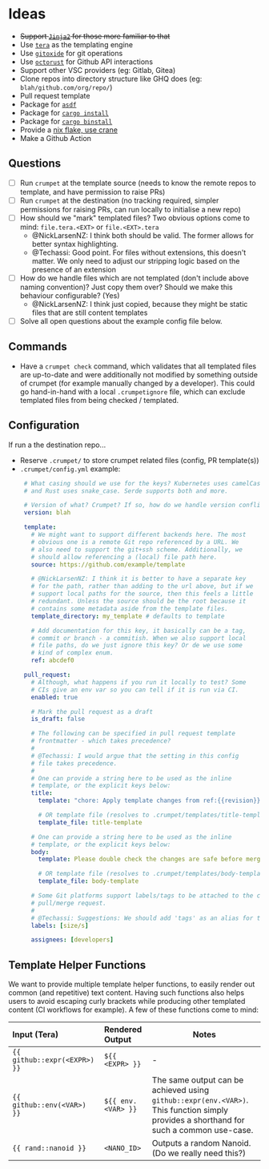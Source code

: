 # Ideas

- ~~Support [`Jinja2`](https://docs.rs/minijinja/latest/minijinja/) for those more familiar to that~~
- Use [`tera`](https://github.com/Keats/tera) as the templating engine
- Use [`gitoxide`](https://github.com/Byron/gitoxide) for git operations
- Use [`octorust`](https://docs.rs/octorust/latest/octorust/) for Github API interactions
- Support other VSC providers (eg: Gitlab, Gitea)
- Clone repos into directory structure like GHQ does (eg: `blah/github.com/org/repo/`)
- Pull request template
- Package for [`asdf`](https://asdf-vm.com/plugins/create.html)
- Package for [`cargo install`](https://doc.rust-lang.org/cargo/reference/publishing.html)
- Package for [`cargo binstall`](https://github.com/cargo-bins/cargo-binstall)
- Provide a [nix flake, use crane](https://fasterthanli.me/series/building-a-rust-service-with-nix/part-11#building-catscii-with-nix-build)
- Make a Github Action

## Questions

- [ ] Run `crumpet` at the template source (needs to know the remote repos to template, and have permission to raise PRs)
- [ ] Run `crumpet` at the destination (no tracking required, simpler permissions for raising PRs, can run locally to initialise a new repo)
- [ ] How should we "mark" templated files? Two obvious options come to mind: `file.tera.<EXT>` or `file.<EXT>.tera`
  - @NickLarsenNZ: I think both should be valid. The former allows for better syntax highlighting.
  - @Techassi: Good point. For files without extensions, this doesn't matter. We only need to adjust our stripping logic based on the presence of an extension
- [ ] How do we handle files which are not templated (don't include above naming convention)? Just copy them over? Should
      we make this behaviour configurable? (Yes)
  - @NickLarsenNZ: I think just copied, because they might be static files that are still content templates
- [ ] Solve all open questions about the example config file below.

## Commands

- Have a `crumpet check` command, which validates that all templated files are up-to-date and were additionally not
  modified by something outside of crumpet (for example manually changed by a developer). This could go hand-in-hand
  with a local `.crumpetignore` file, which can exclude templated files from being checked / templated.

## Configuration

If run a the destination repo...

- Reserve `.crumpet/` to store crumpet related files (config, PR template(s))
- `.crumpet/config.yml` example:
   ```yaml
    # What casing should we use for the keys? Kubernetes uses camelCase
    # and Rust uses snake_case. Serde supports both and more.

    # Version of what? Crumpet? If so, how do we handle version conflicts?
    version: blah

    template:
      # We might want to support different backends here. The most
      # obvious one is a remote Git repo referenced by a URL. We
      # also need to support the git+ssh scheme. Additionally, we
      # should allow referencing a (local) file path here.
      source: https://github.com/example/template

      # @NickLarsenNZ: I think it is better to have a separate key 
      # for the path, rather than adding to the url above, but if we
      # support local paths for the source, then this feels a little
      # redundant. Unless the source should be the root because it
      # contains some metadata aside from the template files.
      template_directory: my_template # defaults to template

      # Add documentation for this key, it basically can be a tag,
      # commit or branch - a commitish. When we also support local
      # file paths, do we just ignore this key? Or de we use some
      # kind of complex enum.
      ref: abcdef0

    pull_request:
      # Although, what happens if you run it locally to test? Some
      # CIs give an env var so you can tell if it is run via CI.
      enabled: true

      # Mark the pull request as a draft
      is_draft: false

      # The following can be specified in pull request template
      # frontmatter - which takes precedence?
      # 
      # @Techassi: I would argue that the setting in this config
      # file takes precedence.
      # 
      # One can provide a string here to be used as the inline
      # template, or the explicit keys below:
      title:
        template: "chore: Apply template changes from ref:{{revision}}"

        # OR template file (resolves to .crumpet/templates/title-template).
        template_file: title-template

      # One can provide a string here to be used as the inline
      # template, or the explicit keys below:
      body:
        template: Please double check the changes are safe before merging

        # OR template file (resolves to .crumpet/templates/body-template).
        template_file: body-template

      # Some Git platforms support labels/tags to be attached to the created
      # pull/merge request.
      #
      # @Techassi: Suggestions: We should add 'tags' as an alias for this key.
      labels: [size/s]

      assignees: [developers]
   ```

## Template Helper Functions

We want to provide multiple template helper functions, to easily render out common (and repetitive) text content. Having
such functions also helps users to avoid escaping curly brackets while producing other templated content (CI workflows
for example). A few of these functions come to mind:

| Input (Tera)                 | Rendered Output    | Notes                                                                                                                                  |
| :--------------------------- | :----------------- | -------------------------------------------------------------------------------------------------------------------------------------- |
| `{{ github::expr(<EXPR>) }}` | `${{ <EXPR> }}`    | -                                                                                                                                      |
| `{{ github::env(<VAR>) }}`   | `${{ env.<VAR> }}` | The same output can be achieved using `github::expr(env.<VAR>)`. This function simply provides a shorthand for such a common use-case. |
| `{{ rand::nanoid }}`         | `<NANO_ID>`        | Outputs a random Nanoid. (Do we really need this?)                                                                                     |
